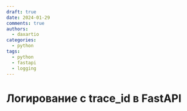 ```yaml
---
draft: true
date: 2024-01-29
comments: true
authors:
  - daxartio
categories:
  - python
tags:
  - python
  - fastapi
  - logging
---
```


# Логирование с trace_id в FastAPI
